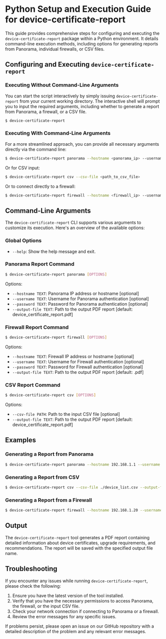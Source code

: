 # Python Setup and Execution Guide for device-certificate-report

This guide provides comprehensive steps for configuring and executing the `device-certificate-report` package within a Python environment. It details command-line execution methods, including options for generating reports from Panorama, individual firewalls, or CSV files.

## Configuring and Executing `device-certificate-report`

### Executing Without Command-Line Arguments

You can start the script interactively by simply issuing `device-certificate-report` from your current working directory. The interactive shell will prompt you to input the required arguments, including whether to generate a report from Panorama, a firewall, or a CSV file.

```bash
$ device-certificate-report
```

### Executing With Command-Line Arguments

For a more streamlined approach, you can provide all necessary arguments directly via the command line:

```bash
$ device-certificate-report panorama --hostname <panorama_ip> --username <username> --password <password>
```

Or for CSV input:

```bash
$ device-certificate-report csv --csv-file <path_to_csv_file>
```

Or to connect directly to a firewall:

```bash
$ device-certificate-report firewall --hostname <firewall_ip> --username <username> --password <password>
```

## Command-Line Arguments

The `device-certificate-report` CLI supports various arguments to customize its execution. Here's an overview of the available options:

### Global Options

- `--help`: Show the help message and exit.

### Panorama Report Command

```bash
$ device-certificate-report panorama [OPTIONS]
```

Options:
- `--hostname TEXT`: Panorama IP address or hostname [optional]
- `--username TEXT`: Username for Panorama authentication [optional]
- `--password TEXT`: Password for Panorama authentication [optional]
- `--output-file TEXT`: Path to the output PDF report [default: device_certificate_report.pdf]

### Firewall Report Command

```bash
$ device-certificate-report firewall [OPTIONS]
```

Options:
- `--hostname TEXT`: Firewall IP address or hostname [optional]
- `--username TEXT`: Username for Firewall authentication [optional]
- `--password TEXT`: Password for Firewall authentication [optional]
- `--output-file TEXT`: Path to the output PDF report [default: <hostname>.pdf]

### CSV Report Command

```bash
$ device-certificate-report csv [OPTIONS]
```

Options:
- `--csv-file PATH`: Path to the input CSV file [optional]
- `--output-file TEXT`: Path to the output PDF report [default: device_certificate_report.pdf]

## Examples

### Generating a Report from Panorama

```bash
$ device-certificate-report panorama --hostname 192.168.1.1 --username admin --password admin123 --output-file panorama_report.pdf
```

### Generating a Report from CSV

```bash
$ device-certificate-report csv --csv-file ./device_list.csv --output-file csv_report.pdf
```

### Generating a Report from a Firewall

```bash
$ device-certificate-report firewall --hostname 192.168.1.20 --username admin --password admin123 --output-file firewall_report.pdf
```

## Output

The `device-certificate-report` tool generates a PDF report containing detailed information about device certificates, upgrade requirements, and recommendations. The report will be saved with the specified output file name.

## Troubleshooting

If you encounter any issues while running `device-certificate-report`, please check the following:

1. Ensure you have the latest version of the tool installed.
2. Verify that you have the necessary permissions to access Panorama, the firewall, or the input CSV file.
3. Check your network connection if connecting to Panorama or a firewall.
4. Review the error messages for any specific issues.

If problems persist, please open an issue on our GitHub repository with a detailed description of the problem and any relevant error messages.